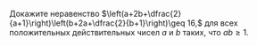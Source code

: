 Докажите неравенство $\left(a+2b+\dfrac{2}{a+1}\right)\left(b+2a+\dfrac{2}{b+1}\right)\geq 16,$ для всех положительных действительных чисел $a$ и $b$ таких, что ${ab\geq 1}$.